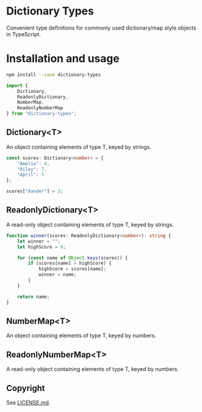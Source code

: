 # Dictionary Types

Convenient type definitions for commonly used dictionary/map style objects
in TypeScript.


# Installation and usage

```bash
npm install --save dictionary-types
```

```typescript
import {
    Dictionary,
    ReadonlyDictionary,
    NumberMap,
    ReadonlyNumberMap
} from "dictionary-types";
```


## Dictionary\<T>

An object containing elements of type T, keyed by strings.

```typescript
const scores: Dictionary<number> = {
    "Amelia": 4,
    "Riley": 7,
    "April": 5
};

scores["Xander"] = 3;
```


## ReadonlyDictionary\<T>

A read-only object containing elements of type T, keyed by strings.

```typescript
function winner(scores: ReadonlyDictionary<number>): string {
    let winner = "";
    let highScore = 0;

    for (const name of Object.keys(scores)) {
        if (scores[name] > highScore) {
            highScore = scores[name];
            winner = name;
        }
    }

    return name;
}
```


## NumberMap\<T>

An object containing elements of type T, keyed by numbers.


## ReadonlyNumberMap\<T>

A read-only object containing elements of type T, keyed by numbers.


## Copyright

See [LICENSE.md](LICENSE.md).
